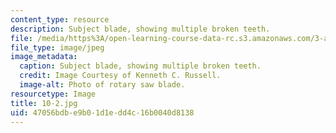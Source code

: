 ```yaml
---
content_type: resource
description: Subject blade, showing multiple broken teeth.
file: /media/https%3A/open-learning-course-data-rc.s3.amazonaws.com/3-a27-case-studies-in-forensic-metallurgy-fall-2007/47056bdbe9b01d1edd4c16b0040d8138_10-2.jpg
file_type: image/jpeg
image_metadata:
  caption: Subject blade, showing multiple broken teeth.
  credit: Image Courtesy of Kenneth C. Russell.
  image-alt: Photo of rotary saw blade.
resourcetype: Image
title: 10-2.jpg
uid: 47056bdb-e9b0-1d1e-dd4c-16b0040d8138
---
```


